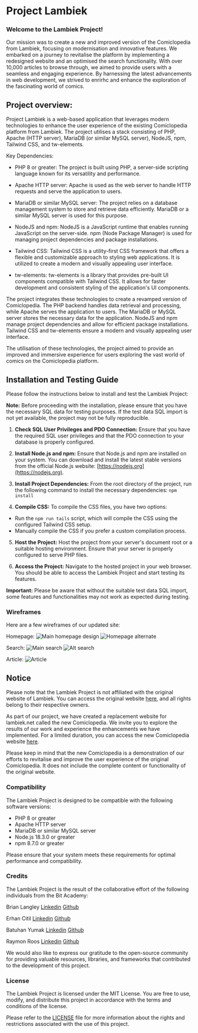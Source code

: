 # Project Lambiek

### Welcome to the Lambiek Project! 

Our mission was to create a new and improved version of the Comiclopedia from Lambiek, focusing on modernisation and innovative features. We embarked on a journey to revitalise the platform by implementing a redesigned website and an optimised the search functionality. With over 10,000 articles to browse through, we aimed to provide users with a seamless and engaging experience. By harnessing the latest advancements in web development, we strived to enrirhc and enhance the exploration of the fascinating world of comics.

## Project overview:

Project Lambiek is a web-based application that leverages modern technologies to enhance the user experience of the existing Comiclopedia platform from Lambiek. The project utilises a stack consisting of PHP, Apache (HTTP server), MariaDB (or similar MySQL server), NodeJS, npm, Tailwind CSS, and tw-elements.

Key Dependencies:

- PHP 8 or greater: The project is built using PHP, a server-side scripting language known for its versatility and performance.

- Apache HTTP server: Apache is used as the web server to handle HTTP requests and serve the application to users.

- MariaDB or similar MySQL server: The project relies on a database management system to store and retrieve data efficiently. MariaDB or a similar MySQL server is used for this purpose.

- NodeJS and npm: NodeJS is a JavaScript runtime that enables running JavaScript on the server-side. npm (Node Package Manager) is used for managing project dependencies and package installations.

- Tailwind CSS: Tailwind CSS is a utility-first CSS framework that offers a flexible and customizable approach to styling web applications. It is utilized to create a modern and visually appealing user interface.

- tw-elements: tw-elements is a library that provides pre-built UI components compatible with Tailwind CSS. It allows for faster development and consistent styling of the application's UI components.

The project integrates these technologies to create a revamped version of Comiclopedia. The PHP backend handles data retrieval and processing, while Apache serves the application to users. The MariaDB or MySQL server stores the necessary data for the application. NodeJS and npm manage project dependencies and allow for efficient package installations. Tailwind CSS and tw-elements ensure a modern and visually appealing user interface.

The utilisation of these technologies, the project aimed to provide an improved and immersive experience for users exploring the vast world of comics on the Comiclopedia platform.

## Installation and Testing Guide

Please follow the instructions below to install and test the Lambiek Project:

**Note:**
Before proceeding with the installation, please ensure that you have the necessary SQL data for testing purposes. If the test data SQL import is not yet available, the project may not be fully reproducible.

1. **Check SQL User Privileges and PDO Connection:**
   Ensure that you have the required SQL user privileges and that the PDO connection to your database is properly configured.

2. **Install Node.js and npm:**
   Ensure that Node.js and npm are installed on your system. You can download and install the latest stable versions from the official Node.js website: [https://nodejs.org](https://nodejs.org).

3. **Install Project Dependencies:**
   From the root directory of the project, run the following command to install the necessary dependencies: ``` npm install ```

4. **Compile CSS:**
To compile the CSS files, you have two options:
- Run the `npm run tails` script, which will compile the CSS using the configured Tailwind CSS setup.
- Manually compile the CSS if you prefer a custom compilation process.

5. **Host the Project:**
Host the project from your server's document root or a suitable hosting environment. Ensure that your server is properly configured to serve PHP files.

6. **Access the Project:**
Navigate to the hosted project in your web browser. You should be able to access the Lambiek Project and start testing its features.

**Important:**
Please be aware that without the suitable test data SQL import, some features and functionalities may not work as expected during testing.

### Wireframes

Here are a few wireframes of our updated site:

Homepage:
![Main homepage design](./img/Wireframe/Main-min.png)
![Homepage alternate](./img/Wireframe/Alternate-min.png)

Search:
![Main search](./img/Wireframe/Search.png)
![Alt search](./img/Wireframe/altSearch.png)

Article:
![Article](./img/Wireframe/Biography-min.png)

## Notice
Please note that the Lambiek Project is not affiliated with the original website of Lambiek. You can access the original website [here](https://lambiek.net "lambiek.net"), and all rights belong to their respective owners.

As part of our project, we have created a replacement website for lambiek.net called the new Comiclopedia. We invite you to explore the results of our work and experience the enhancements we have implemented. For a limited duration, you can access the new Comiclopedia website [here](https://new.lambiek.net "new.lambiek.net").

Please keep in mind that the new Comiclopedia is a demonstration of our efforts to revitalise and improve the user experience of the original Comiclopedia. It does not include the complete content or functionality of the original website.

### Compatibility

The Lambiek Project is designed to be compatible with the following software versions:

- PHP 8 or greater
- Apache HTTP server
- MariaDB or similar MySQL server
- Node.js 18.3.0 or greater
- npm 8.7.0 or greater

Please ensure that your system meets these requirements for optimal performance and compatibility.

### Credits

The Lambiek Project is the result of the collaborative effort of the following individuals from the Bit Academy:

Brian Langley
[Linkedin](https://www.linkedin.com/in/bel97/)
[Github](https://github.com/brianlangley)

Erhan Citil
[Linkedin](https://www.linkedin.com/in/erhancitil/)
[Github](https://github.com/ErhanCitil)

Batuhan Yumak
[Linkedin](https://www.linkedin.com/in/batuhanyumak/)
[Github](https://github.com/BatuhanYumak)

Raymon Roos
[Linkedin](https://www.linkedin.com/in/raymon-roos-1840a7228/)
[Github](https://github.com/raymon-roos)


We would also like to express our gratitude to the open-source community for providing valuable resources, libraries, and frameworks that contributed to the development of this project.

### License

The Lambiek Project is licensed under the MIT License. You are free to use, modify, and distribute this project in accordance with the terms and conditions of the license.

Please refer to the [LICENSE](LICENSE) file for more information about the rights and restrictions associated with the use of this project.
